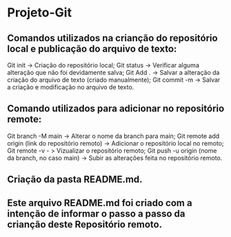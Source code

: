 # Projeto-Git


## Comandos utilizados na crianção do repositório local e publicação do arquivo de texto:

Git init -> Criação do repositório local;
Git status -> Verificar alguma alteração que não foi devidamente salva;
Git Add . -> Salvar a alteração da criação do arquivo de texto (criado manualmente);
Git commit -m -> Salvar a criação e modificação no arquivo de texto.

## Comando utilizados para adicionar no repositório remote:

Git branch -M main -> Alterar o nome da branch para main;
Git remote add origin (link do repositório remoto) -> Adicionar o repositório local no remoto;
Git remote -v - > Vizualizar o repositório remoto;
Git push -u origin (nome da branch, no caso main) -> Subir as alterações feita no repositório remoto.

## Criação da pasta README.md.

## Este arquivo README.md foi criado com a intenção de informar o passo a passo da crianção deste Repositório remoto.
